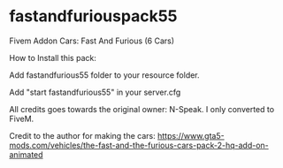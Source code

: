 # fastandfuriouspack55
Fivem Addon Cars: Fast And Furious (6 Cars)

How to Install this pack:

Add fastandfurious55 folder to your resource folder.

Add "start fastandfurious55" in your server.cfg

All credits goes towards the original owner: N-Speak. I only converted to FiveM.

Credit to the author for making the cars: https://www.gta5-mods.com/vehicles/the-fast-and-the-furious-cars-pack-2-hq-add-on-animated

